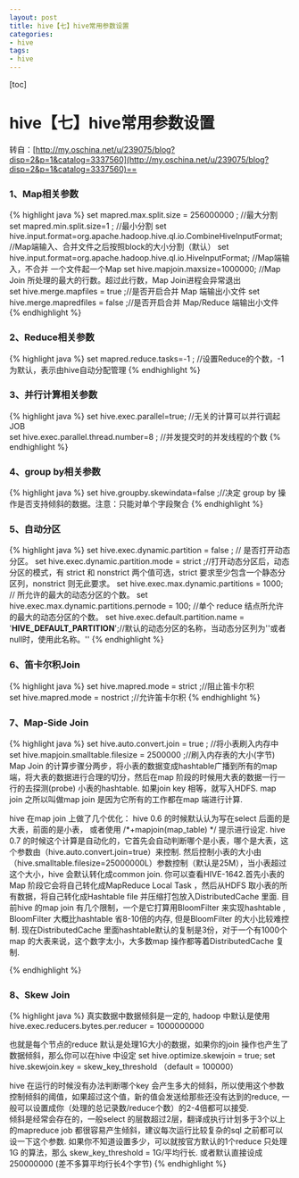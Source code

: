 ```yaml
---
layout: post
title: hive【七】hive常用参数设置
categories:
- hive
tags:
- hive
---
```

[toc]

# hive【七】hive常用参数设置
转自：[http://my.oschina.net/u/239075/blog?disp=2&p=1&catalog=3337560](http://my.oschina.net/u/239075/blog?disp=2&p=1&catalog=3337560)==

### 1、Map相关参数

{% highlight java %}
set mapred.max.split.size = 256000000 ; //最大分割
set mapred.min.split.size=1 ; //最小分割
set hive.input.format=org.apache.hadoop.hive.ql.io.CombineHiveInputFormat; //Map端输入、合并文件之后按照block的大小分割（默认）
set hive.input.format=org.apache.hadoop.hive.ql.io.HiveInputFormat; //Map端输入，不合并 一个文件起一个Map
set hive.mapjoin.maxsize=1000000; //Map Join 所处理的最大的行数。超过此行数，Map Join进程会异常退出  
set hive.merge.mapfiles = true ;//是否开启合并 Map 端输出小文件
set hive.merge.mapredfiles = false ;//是否开启合并 Map/Reduce 端输出小文件
{% endhighlight %}

### 2、Reduce相关参数

{% highlight java %}
set mapred.reduce.tasks=-1 ; //设置Reduce的个数，-1为默认，表示由hive自动分配管理
{% endhighlight %}

### 3、并行计算相关参数

{% highlight java %}
set hive.exec.parallel=true;  //无关的计算可以并行调起JOB  
set hive.exec.parallel.thread.number=8 ; //并发提交时的并发线程的个数
{% endhighlight %}

### 4、group by相关参数

{% highlight java %}
set hive.groupby.skewindata=false ;//决定 group by 操作是否支持倾斜的数据。注意：只能对单个字段聚合
{% endhighlight %}

### 5、自动分区

{% highlight java %}
set hive.exec.dynamic.partition = false ; // 是否打开动态分区。 
set hive.exec.dynamic.partition.mode = strict ;//打开动态分区后，动态分区的模式，有 strict 和 nonstrict 两个值可选，strict 要求至少包含一个静态分区列，nonstrict 则无此要求。 
set hive.exec.max.dynamic.partitions = 1000; // 所允许的最大的动态分区的个数。 
set hive.exec.max.dynamic.partitions.pernode = 100; //单个 reduce 结点所允许的最大的动态分区的个数。 
set hive.exec.default.partition.name = '__HIVE_DEFAULT_PARTITION__';//默认的动态分区的名称，当动态分区列为''或者null时，使用此名称。''
{% endhighlight %}
### 6、笛卡尔积Join

{% highlight java %}
set hive.mapred.mode = strict ;//阻止笛卡尔积    
set hive.mapred.mode = nostrict ;//允许笛卡尔积
{% endhighlight %}
### 7、Map-Side Join

{% highlight java %}
set hive.auto.convert.join = true ; //将小表刷入内存中  
set hive.mapjoin.smalltable.filesize = 2500000 ;//刷入内存表的大小(字节)  
Map Join 的计算步骤分两步，将小表的数据变成hashtable广播到所有的map 端，将大表的数据进行合理的切分，然后在map 阶段的时候用大表的数据一行一行的去探测(probe) 小表的hashtable. 如果join key 相等，就写入HDFS.
map join 之所以叫做map join 是因为它所有的工作都在map 端进行计算.

hive 在map join 上做了几个优化：
hive 0.6 的时候默认认为写在select 后面的是大表，前面的是小表， 或者使用 /*+mapjoin(map_table) */ 提示进行设定. 
hive 0.7 的时候这个计算是自动化的，它首先会自动判断哪个是小表，哪个是大表，这个参数由（hive.auto.convert.join=true）来控制. 然后控制小表的大小由（hive.smalltable.filesize=25000000L）参数控制（默认是25M），当小表超过这个大小，hive 会默认转化成common join. 
你可以查看HIVE-1642.首先小表的Map 阶段它会将自己转化成MapReduce Local Task ，然后从HDFS 取小表的所有数据，将自己转化成Hashtable file 并压缩打包放入DistributedCache 里面.
目前hive 的map join 有几个限制，一个是它打算用BloomFilter 来实现hashtable , BloomFilter 大概比hashtable 省8-10倍的内存, 但是BloomFilter 的大小比较难控制.
现在DistributedCache 里面hashtable默认的复制是3份，对于一个有1000个map 的大表来说，这个数字太小，大多数map 操作都等着DistributedCache 复制.

{% endhighlight %}
### 8、Skew Join

{% highlight java %}
真实数据中数据倾斜是一定的, hadoop 中默认是使用
hive.exec.reducers.bytes.per.reducer = 1000000000

也就是每个节点的reduce 默认是处理1G大小的数据，如果你的join 操作也产生了数据倾斜，那么你可以在hive 中设定
set hive.optimize.skewjoin = true;
set hive.skewjoin.key = skew_key_threshold （default = 100000）

hive 在运行的时候没有办法判断哪个key 会产生多大的倾斜，所以使用这个参数控制倾斜的阈值，如果超过这个值，新的值会发送给那些还没有达到的reduce, 一般可以设置成你（处理的总记录数/reduce个数）的2-4倍都可以接受.  
倾斜是经常会存在的，一般select 的层数超过2层，翻译成执行计划多于3个以上的mapreduce job 都很容易产生倾斜，建议每次运行比较复杂的sql 之前都可以设一下这个参数. 如果你不知道设置多少，可以就按官方默认的1个reduce 只处理1G 的算法，那么  skew_key_threshold  = 1G/平均行长. 或者默认直接设成250000000 (差不多算平均行长4个字节)
{% endhighlight %}
